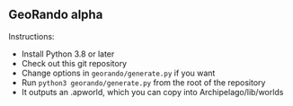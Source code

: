 ## GeoRando alpha

Instructions:

- Install Python 3.8 or later
- Check out this git repository
- Change options in `georando/generate.py` if you want
- Run `python3 georando/generate.py` from the root of the repository
- It outputs an .apworld, which you can copy into Archipelago/lib/worlds
